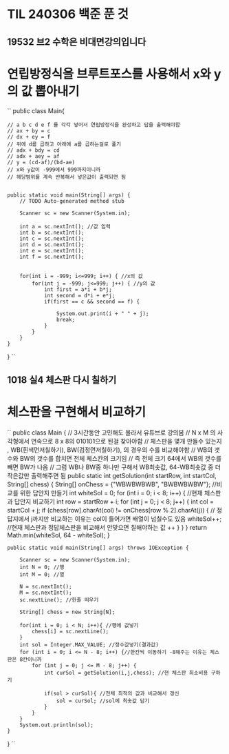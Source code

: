 # TIL 240306 백준 푼 것
## 19532 브2 수학은 비대면강의입니다
# 연립방정식을 브루트포스를 사용해서 x와 y의 값 뽑아내기
``
public class Main{
	
	// a b c d e f 를 각각 넣어서 연립방정식을 완성하고 답을 출력해야함
	// ax + by = c
	// dx + ey = f
	// 위에 d를 곱하고 아래에 a를 곱하는걸로 풀기
	// adx + bdy = cd
	// adx + aey = af
	// y = (cd-af)/(bd-ae)
	// x와 y값이 -999에서 999까지이니까 
	// 헤당범위를 계속 반복해서 넣은값이 출력되면 됨
	
	
	public static void main(String[] args) {
		// TODO Auto-generated method stub

		Scanner sc = new Scanner(System.in);
		
        int a = sc.nextInt(); //값 입력
        int b = sc.nextInt();
        int c = sc.nextInt();
        int d = sc.nextInt();
        int e = sc.nextInt();
        int f = sc.nextInt();
        

        for(int i = -999; i<=999; i++) { //x의 값 
        	for(int j = -999; j<=999; j++) { //y의 값
        		int first = a*i + b*j;
        		int second = d*i + e*j;
        		if(first == c && second == f) {

        			System.out.print(i + " " + j);
        			break;
        		}
        	}
        }		    
	}
}
``

## 1018 실4 체스판 다시 칠하기
# 체스판을 구현해서 비교하기
``
public class Main {
	// 3시간동안 고민해도 몰라서 유튜브로 강의봄
    // N x M 의 사각형에서 연속으로 8 x 8의 010101으로 된걸 찾아야함
    // 체스판을 몇개 만들수 있는지 , WB(흰색먼저칠하기), BW(검정먼저칠하기), 의 경우의 수를 비교해야함
    // WB의 갯수와 BW의 갯수를 합치면 전체 체스칸의 크기임
    // 즉 전체 크기 64에서 WB의 갯수를 빼면 BW가 나옴
    // 그럼 WB나 BW중 하나만 구해서 WB최솟값, 64-WB최솟값 중 더 작은값만 출력해주면 됨
    public static int getSolution(int startRow, int startCol, String[] chess) {
        String[] onChess = {"WBWBWBWB", "BWBWBWBW"}; //비교를 위한 답안지 만들기
        int whiteSol = 0;
        for (int i = 0; i < 8; i++) { //현재 체스판과 답안지 비교하기
            int row = startRow + i;
            for (int j = 0; j < 8; j++) {
                int col = startCol + j;
                if (chess[row].charAt(col) != onChess[row % 2].charAt(j)) {
                    // 정답지에서 j까지만 비교하는 이유는 col이 들어가면 배열이 넘칠수도 있음
                    whiteSol++; //현재 체스판과 정답체스판을 비교해서 안맞으면 칠해야하는 값 ++
                }
            }
        }
        return Math.min(whiteSol, 64 - whiteSol);
    }

    public static void main(String[] args) throws IOException {

        Scanner sc = new Scanner(System.in);
        int N = 0; //행
        int M = 0; //열

        N = sc.nextInt();
        M = sc.nextInt();
        sc.nextLine(); //한줄 띄우기

        String[] chess = new String[N];

        for(int i = 0; i < N; i++){ //행에 값넣기
            chess[i] = sc.nextLine();
        }
        int sol = Integer.MAX_VALUE; //정수값넣기(결과값)
        for (int i = 0; i <= N - 8; i++) {//한칸씩 이동하기 -8해주는 이유는 체스판은 8칸이니까
            for (int j = 0; j <= M - 8; j++) {
                int curSol = getSolution(i,j,chess); //현 체스판 최소비용 구하기

                if(sol > curSol){ //전체 최적의 값과 비교해서 갱신
                    sol = curSol; //sol에 최솟값 담기
                }
            }
        }
        System.out.println(sol);
    }
}
``